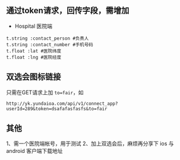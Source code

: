 ## 通过token请求，回传字段，需增加
- Hospital 医院端
```
t.string :contact_person #负责人
t.string :contact_number #手机号码
t.float :lat #医院纬度
t.float :lng #医院经度
```

## 双选会图标链接
只需在GET请求上加 `to=fair`，如
```
http://yk.yundaioa.com/api/v1/connect_app?userId=289&token=dsafafasfasfs&to=fair
```

## 其他
1、需一个医院端帐号，用于测试
2、加上双选会后，麻烦再分享下  ios 与 android 客户端下载地址
